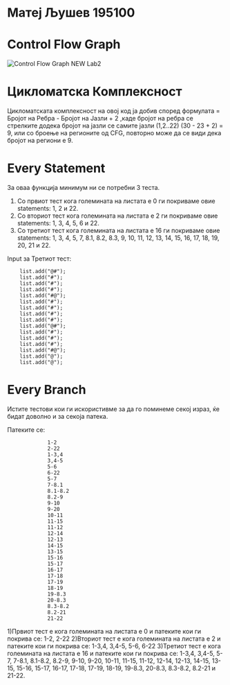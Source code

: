  # Матеј Љушев 195100
# Control Flow Graph
![Control Flow Graph NEW Lab2](https://user-images.githubusercontent.com/59237104/167705608-d8f00cb3-2149-4347-87d1-3b7e70ee75ee.png)
# Цикломатска Комплексност
Цикломатската комплексност на овој код ја добив според формулата =  Бројот на Ребра - Бројот на Јазли + 2 
,каде бројот на ребра се стрелките додека бројот на јазли се самите јазли (1,2..22)
(30 - 23 + 2) = 9, или со броење на регионите од CFG, повторно може да се види дека бројот на региони е 9.
# Еvery Statement 
За оваа функција минимум ни се потребни 3 теста.
1) Со првиот тест кога големината на листата е 0 ги покриваме овие statements: 1, 2 и 22.
2) Со вториот тест кога големината на листата е 2 ги покриваме oвие statements: 1, 3, 4, 5, 6 и 22.
3) Со третиот тест кога големината на листата е 16 ги покриваме овие statements: 1, 3, 4, 5, 7, 8.1, 8.2, 8.3, 9, 10, 11, 12, 13, 14, 15, 16, 17, 18, 19, 20, 21 и 22. 
 
 Input за Третиот тест:

        list.add("@#");
        list.add("#");                           
        list.add("#");                        
        list.add("#");
        list.add("#@");
        list.add("#");
        list.add("#");
        list.add("#");
        list.add("#");
        list.add("@#");
        list.add("#");
        list.add("#");
        list.add("#");
        list.add("#@");
        list.add("@");
        list.add("@");
        
   # Every Branch
   Истите тестови кои ги искористивме за да го поминеме секој израз, ќе бидат доволно и за секоја патека.
   
   Патеките се:
   
                 1-2          
                 2-22        
                 1-3,4  
                 3,4-5  
                 5-6     
                 6-22   
                 5-7    
                 7-8.1
                 8.1-8.2
                 8.2-9
                 9-10
                 9-20
                 10-11
                 11-15
                 11-12
                 12-14
                 12-13
                 14-15
                 13-15
                 15-16
                 15-17
                 16-17
                 17-18
                 17-19
                 18-19
                 19-8.3
                 20-8.3
                 8.3-8.2
                 8.2-21
                 21-22
                 
  1)Првиот тест е кога големината на листата е 0 и патеките кои ги покрива се: 1-2, 2-22
  2)Вториот тест е кога големината на листата е 2 и патеките кои ги покрива се: 1-3,4, 3,4-5, 5-6, 6-22
  3)Третиот тест е кога големината на листата е 16 и патеките кои ги покрива се: 1-3,4, 3,4-5, 5-7, 7-8.1, 8.1-8.2,  8.2-9, 9-10, 9-20, 10-11, 11-15, 11-12, 12-14,
   12-13, 14-15, 13-15, 15-16,  15-17,  16-17,  17-18, 17-19,  18-19,  19-8.3, 20-8.3, 8.3-8.2, 8.2-21 и 21-22.
                
                 
                 
                 
                
                 
                 
                
                
                
                 
                 
               
                 
                 
                
                 
                
                 
                 
                
                
